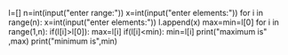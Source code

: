l=[]
n=int(input("enter range:"))
x=int(input("enter elements:"))
for i in range(n):
    x=int(input("enter elements:"))
    l.append(x)
max=min=l[0]
for i in range(1,n):
    if(l[i]>l[0]):
        max=l[i]
    if(l[i]<min):
            min=l[i]
print("maximum is" ,max)
print("minimum is",min)
